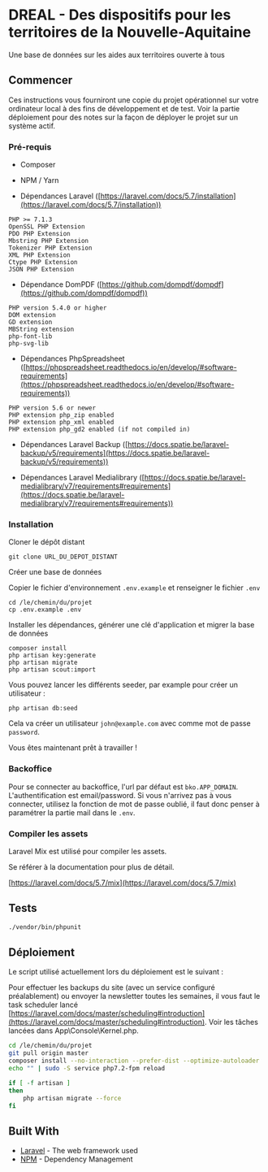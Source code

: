 
# DREAL - Des dispositifs pour les territoires de la Nouvelle-Aquitaine  
  
Une base de données sur les aides aux territoires ouverte à tous  
  
## Commencer  
  
Ces instructions vous fourniront une copie du projet opérationnel sur votre ordinateur local à des fins de développement et de test. Voir la partie déploiement pour des notes sur la façon de déployer le projet sur un système actif.  
  
### Pré-requis  

- Composer
- NPM / Yarn

- Dépendances Laravel ([https://laravel.com/docs/5.7/installation](https://laravel.com/docs/5.7/installation))
```
PHP >= 7.1.3  
OpenSSL PHP Extension  
PDO PHP Extension  
Mbstring PHP Extension  
Tokenizer PHP Extension  
XML PHP Extension  
Ctype PHP Extension  
JSON PHP Extension
```  

- Dépendance DomPDF ([https://github.com/dompdf/dompdf](https://github.com/dompdf/dompdf))
```
PHP version 5.4.0 or higher
DOM extension
GD extension
MBString extension
php-font-lib
php-svg-lib
```

- Dépendances PhpSpreadsheet ([https://phpspreadsheet.readthedocs.io/en/develop/#software-requirements](https://phpspreadsheet.readthedocs.io/en/develop/#software-requirements))
```
PHP version 5.6 or newer
PHP extension php_zip enabled
PHP extension php_xml enabled
PHP extension php_gd2 enabled (if not compiled in)
```

- Dépendances Laravel Backup ([https://docs.spatie.be/laravel-backup/v5/requirements](https://docs.spatie.be/laravel-backup/v5/requirements))

- Dépendances Laravel Medialibrary ([https://docs.spatie.be/laravel-medialibrary/v7/requirements#requirements](https://docs.spatie.be/laravel-medialibrary/v7/requirements#requirements))


### Installation
  
Cloner le dépôt distant
  
```  
git clone URL_DU_DEPOT_DISTANT
```  

Créer une base de données

Copier le fichier d'environnement `.env.example` et renseigner le fichier `.env`

```
cd /le/chemin/du/projet
cp .env.example .env
```

Installer les dépendances, générer une clé d'application et migrer la base de données
  
```
composer install
php artisan key:generate
php artisan migrate
php artisan scout:import
```

Vous pouvez lancer les différents seeder, par example pour créer un utilisateur :
```
php artisan db:seed
```

Cela va créer un utilisateur `john@example.com` avec comme mot de passe `password`.

Vous êtes maintenant prêt à travailler !

### Backoffice

Pour se connecter au backoffice, l'url par défaut est `bko.APP_DOMAIN`.
L'authentification est email/password.
Si vous n'arrivez pas à vous connecter, utilisez la fonction de mot de passe oublié, il faut donc penser à paramétrer la partie mail dans le `.env`.

### Compiler les assets
Laravel Mix est utilisé pour compiler les assets.

Se référer à la documentation pour plus de détail.

[https://laravel.com/docs/5.7/mix](https://laravel.com/docs/5.7/mix)

## Tests
  
```sh
./vendor/bin/phpunit
```
  
## Déploiement
  
Le script utilisé actuellement lors du déploiement est le suivant :

Pour effectuer les backups du site (avec un service configuré préalablement) ou envoyer la newsletter toutes les semaines, il vous faut le task scheduler lancé [https://laravel.com/docs/master/scheduling#introduction](https://laravel.com/docs/master/scheduling#introduction).
Voir les tâches lancées dans App\Console\Kernel.php.

```sh
cd /le/chemin/du/projet
git pull origin master
composer install --no-interaction --prefer-dist --optimize-autoloader
echo "" | sudo -S service php7.2-fpm reload

if [ -f artisan ]
then
    php artisan migrate --force
fi
```
  
## Built With  
  
* [Laravel](https://laravel.com/docs/5.7/) - The web framework used
* [NPM](https://www.npmjs.com/) - Dependency Management